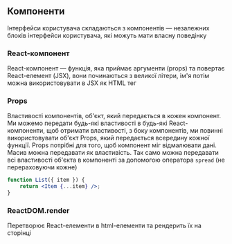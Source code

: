 ## Компоненти

Інтерфейси користувача складаються з компонентів — незалежних блоків інтерфейси користувача, які можуть мати власну поведінку

### React-компонент

React-компонент — функція, яка приймає аргументи (props) та повертає React-елемент (JSX), вони починаються з великої літери, ім'я потім можна використовувати в JSX як HTML тег

### Props

Властивості компонентів, об'єкт, який передається в кожен компонент. Ми можемо передати будь-які властивості в будь-які React-компоненти, щоб отримати властивості, з боку компонентів, ми повинні використовувати об'єкт Props, який передається всередину кожної функції. Props потрібні для того, щоб компонент міг відмалювати дані. Масив можна передавати як властивість. Так само можна передавати всі властивості об'єкта в компоненті
за допомогою оператора `spread` (не перераховуючи кожне)

```jsx
function List({ item }) {
    return <Item {...item} />;
}
```

### ReactDOM.render

Перетворює React-елементи в html-елементи та рендерить їх на сторінці
